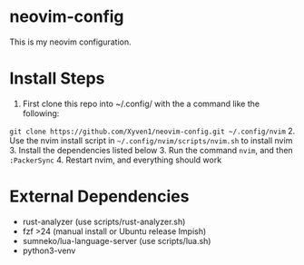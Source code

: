 # neovim-config
This is my neovim configuration.

# Install Steps

1. First clone this repo into ~/.config/ with the a command like the following:

`git clone https://github.com/Xyven1/neovim-config.git ~/.config/nvim`
2. Use the nvim install script in `~/.config/nvim/scripts/nvim.sh` to install nvim
3. Install the dependencies listed below
3. Run the command `nvim`, and then `:PackerSync`
4. Restart nvim, and everything should work

# External Dependencies
- rust-analyzer                 (use scripts/rust-analyzer.sh)
- fzf >24                       (manual install or Ubuntu release Impish)
- sumneko/lua-language-server   (use scripts/lua.sh)
- python3-venv
